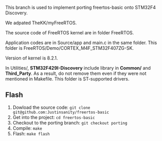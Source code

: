 
This branch is used to implement porting freertos-basic onto STM32F4 Discovery.

We adpated TheKK/myFreeRTOS. 

The source code of FreeRTOS kernel are in folder FreeRTOS. 

Application codes are in Source/app and main.c in the same folder. This folder is FreeRTOS/Demo/CORTEX_M4F_STM32F407ZG-SK.

Version of kernel is 8.2.1.


In Utilities/, **STM32F429I-Discovery** include library in **Common/** and **Third_Party**. As a result, do not remove them even if they were not mentioned in Makefile.  This folder is ST-supported drivers.


## Flash
1. Dowload the source code: `git clone git@github.com:Justinsanity/freertos-basic`
2. Get into the project: `cd freertos-basic`
3. Checkout to the porting branch: `git checkout porting`
4. Compile: `make`
5. Flash: `make flash`

